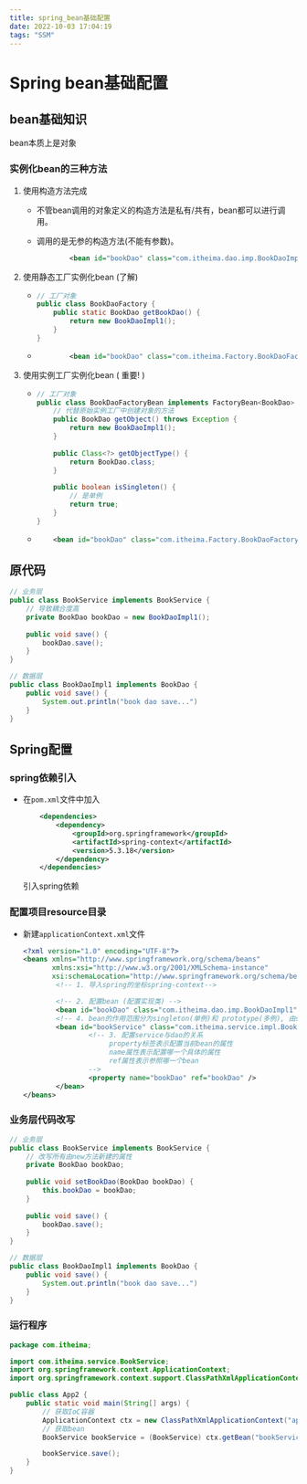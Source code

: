 ```yaml
---
title: spring_bean基础配置
date: 2022-10-03 17:04:19
tags: "SSM"
---
```


# Spring bean基础配置

## bean基础知识

bean本质上是对象

### 实例化bean的三种方法

1. 使用构造方法完成

   - 不管bean调用的对象定义的构造方法是私有/共有，bean都可以进行调用。

   - 调用的是无参的构造方法(不能有参数)。 

     ```xml
             <bean id="bookDao" class="com.itheima.dao.imp.BookDaoImpl1"/>
     ```

2. 使用静态工厂实例化bean (了解)

   - ```java
     // 工厂对象
     public class BookDaoFactory {
         public static BookDao getBookDao() {
             return new BookDaoImpl1();
         }
     }
     ```

   - ```xml
             <bean id="bookDao" class="com.itheima.Factory.BookDaoFactory" factory-method="getBookDao"/>
     ```

3. 使用实例工厂实例化bean ( 重要! )

   - ```java
     // 工厂对象
     public class BookDaoFactoryBean implements FactoryBean<BookDao> {
         // 代替原始实例工厂中创建对象的方法
         public BookDao getObject() throws Exception {
             return new BookDaoImpl1();
         }
         
         public Class<?> getObjectType() {
             return BookDao.class;
         }
         
         public boolean isSingleton() {
             // 是单例
             return true;
         }
     }
     ```

   - ```xml
         <bean id="bookDao" class="com.itheima.Factory.BookDaoFactory" />    
     ```

## 原代码

```java
// 业务层
public class BookService implements BookService {
    // 导致耦合度高
    private BookDao bookDao = new BookDaoImpl1();
    
    public void save() {
        bookDao.save();
    }
}

// 数据层
public class BookDaoImpl1 implements BookDao {
    public void save() {
        System.out.println("book dao save...")
    }
}
```

## Spring配置

### spring依赖引入

- 在`pom.xml`文件中加入

  ```xml
      <dependencies>
          <dependency>
              <groupId>org.springframework</groupId>
              <artifactId>spring-context</artifactId>
              <version>5.3.18</version>
          </dependency>
      </dependencies>
  ```

  引入spring依赖

### 配置项目resource目录

- 新建`applicationContext.xml`文件

  ```xml
  <?xml version="1.0" encoding="UTF-8"?>
  <beans xmlns="http://www.springframework.org/schema/beans"
         xmlns:xsi="http://www.w3.org/2001/XMLSchema-instance"
         xsi:schemaLocation="http://www.springframework.org/schema/beans http://www.springframework.org/schema/beans/spring-beans.xsd">
          <!-- 1. 导入spring的坐标spring-context-->
  
          <!-- 2. 配置bean (配置实现类) -->
          <bean id="bookDao" class="com.itheima.dao.imp.BookDaoImpl1"/>
          <!-- 4. bean的作用范围分为singleton(单例)和 prototype(多例), 由scope属性配置，默认为singleton-->
          <bean id="bookService" class="com.itheima.service.impl.BookServiceImpl" scope="singleton">
                  <!-- 3. 配置service与dao的关系
                       property标签表示配置当前bean的属性
                       name属性表示配置哪一个具体的属性
                       ref属性表示参照哪一个bean
                  -->
                  <property name="bookDao" ref="bookDao" />
          </bean>
  </beans>
  ```

### 业务层代码改写

```java
// 业务层
public class BookService implements BookService {
    // 改写所有由new方法新建的属性
    private BookDao bookDao;
    
    public void setBookDao(BookDao bookDao) {
        this.bookDao = bookDao;
    }
    
    public void save() {
        bookDao.save();
    }
}

// 数据层
public class BookDaoImpl1 implements BookDao {
    public void save() {
        System.out.println("book dao save...")
    }
}
```

### 运行程序

```java
package com.itheima;

import com.itheima.service.BookService;
import org.springframework.context.ApplicationContext;
import org.springframework.context.support.ClassPathXmlApplicationContext;

public class App2 {
    public static void main(String[] args) {
        // 获取IoC容器
        ApplicationContext ctx = new ClassPathXmlApplicationContext("applicationContext.xml");
        // 获取bean
        BookService bookService = (BookService) ctx.getBean("bookService");

        bookService.save();
    }
}
```

